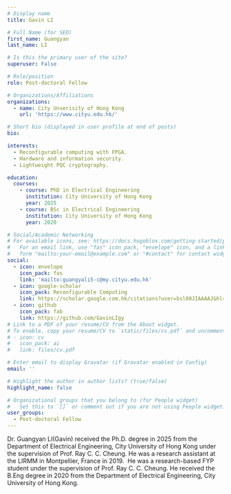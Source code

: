 ```yaml
---
# Display name
title: Gavin LI

# Full Name (for SEO)
first_name: Guangyan
last_name: LI

# Is this the primary user of the site?
superuser: False

# Role/position
role: Post-doctoral Fellow

# Organizations/Affiliations
organizations:
  - name: City Unverisity of Hong Kong
    url: 'https://www.cityu.edu.hk/'

# Short bio (displayed in user profile at end of posts)
bio: 

interests:
  - Reconfigurable computing with FPGA.
  - Hardware and information security.
  - Lightweight PQC cryptography. 

education:
  courses:
    - course: PhD in Electrical Engineering
      institution: City University of Hong Kong
      year: 2025
    - course: BSc in Electrical Engineering
      institution: City University of Hong Kong
      year: 2020

# Social/Academic Networking
# For available icons, see: https://docs.hugoblox.com/getting-started/page-builder/#icons
#   For an email link, use "fas" icon pack, "envelope" icon, and a link in the
#   form "mailto:your-email@example.com" or "#contact" for contact widget.
social:
  - icon: envelope
    icon_pack: fas
    link: 'mailto:guangyali5-c@my.cityu.edu.hk'
  - icon: google-scholar
    icon_pack: Reconfigurable Computing
    link: https://scholar.google.com.hk/citations?user=bsl00JIAAAAJ&hl=zh-CN
  - icon: github
    icon_pack: fab
    link: https://github.com/GavinLIgy
# Link to a PDF of your resume/CV from the About widget.
# To enable, copy your resume/CV to `static/files/cv.pdf` and uncomment the lines below.
# - icon: cv
#   icon_pack: ai
#   link: files/cv.pdf

# Enter email to display Gravatar (if Gravatar enabled in Config)
email: ''

# Highlight the author in author lists? (true/false)
highlight_name: false

# Organizational groups that you belong to (for People widget)
#   Set this to `[]` or comment out if you are not using People widget.
user_groups:
  - Post-doctoral Fellow
---
```


Dr. Guangyan LI(Gavin) received the Ph.D. degree in 2025 from the Department of Electrical Engineering, City University of Hong Kong under the supervision of Prof. Ray C. C. Cheung. He was a research assistant at the LIRMM in Montpellier, France in 2019.  He was a research-based FYP student under the supervision of Prof. Ray C. C. Cheung. He received the B.Eng degree in 2020 from the Department of Electrical Engineering, City University of Hong Kong.

